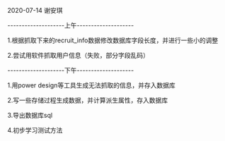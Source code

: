 2020-07-14 谢安琪

--------------------上午--------------------

 1.根据抓取下来的recruit_info数据修改数据库字段长度，并进行一些小的调整

 2.尝试用软件抓取用户信息（失败，部分字段乱码）

--------------------下午--------------------

1.用power design等工具生成无法抓取的信息，并存入数据库

2.写一些存储过程生成数据，并计算派生属性，存入数据库

3.导出数据库sql

4.初步学习测试方法